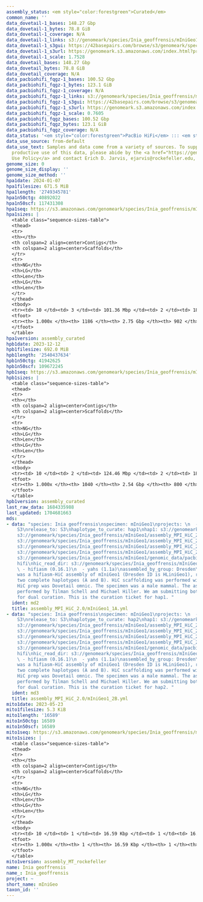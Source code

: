 ```yaml
---
assembly_status: <em style="color:forestgreen">Curated</em>
common_name: ''
data_dovetail-1_bases: 148.27 Gbp
data_dovetail-1_bytes: 78.8 GiB
data_dovetail-1_coverage: N/A
data_dovetail-1_links: s3://genomeark/species/Inia_geoffrensis/mIniGeo1/genomic_data/dovetail/<br>
data_dovetail-1_s3gui: https://42basepairs.com/browse/s3/genomeark/species/Inia_geoffrensis/mIniGeo1/genomic_data/dovetail/
data_dovetail-1_s3url: https://genomeark.s3.amazonaws.com/index.html?prefix=species/Inia_geoffrensis/mIniGeo1/genomic_data/dovetail/
data_dovetail-1_scale: 1.7528
data_dovetail_bases: 148.27 Gbp
data_dovetail_bytes: 78.8 GiB
data_dovetail_coverage: N/A
data_pacbiohifi_fqgz-1_bases: 100.52 Gbp
data_pacbiohifi_fqgz-1_bytes: 123.1 GiB
data_pacbiohifi_fqgz-1_coverage: N/A
data_pacbiohifi_fqgz-1_links: s3://genomeark/species/Inia_geoffrensis/mIniGeo1/genomic_data/pacbio_hifi/<br>
data_pacbiohifi_fqgz-1_s3gui: https://42basepairs.com/browse/s3/genomeark/species/Inia_geoffrensis/mIniGeo1/genomic_data/pacbio_hifi/
data_pacbiohifi_fqgz-1_s3url: https://genomeark.s3.amazonaws.com/index.html?prefix=species/Inia_geoffrensis/mIniGeo1/genomic_data/pacbio_hifi/
data_pacbiohifi_fqgz-1_scale: 0.7605
data_pacbiohifi_fqgz_bases: 100.52 Gbp
data_pacbiohifi_fqgz_bytes: 123.1 GiB
data_pacbiohifi_fqgz_coverage: N/A
data_status: '<em style="color:forestgreen">PacBio HiFi</em> ::: <em style="color:forestgreen">Dovetail</em>'
data_use_source: from-default
data_use_text: Samples and data come from a variety of sources. To support fair and
  productive use of this data, please abide by the <a href="https://genome10k.soe.ucsc.edu/data-use-policies/">Data
  Use Policy</a> and contact Erich D. Jarvis, ejarvis@rockefeller.edu, with any questions.
genome_size: 0
genome_size_display: ''
genome_size_method: ''
hpa1date: 2024-01-07
hpa1filesize: 671.5 MiB
hpa1length: '2749345781'
hpa1n50ctg: 40892022
hpa1n50scf: 117431308
hpa1seq: https://s3.amazonaws.com/genomeark/species/Inia_geoffrensis/mIniGeo1/assembly_curated/mIniGeo1.hap1.cur.20240107.fasta.gz
hpa1sizes: |
  <table class="sequence-sizes-table">
  <thead>
  <tr>
  <th></th>
  <th colspan=2 align=center>Contigs</th>
  <th colspan=2 align=center>Scaffolds</th>
  </tr>
  <tr>
  <th>NG</th>
  <th>LG</th>
  <th>Len</th>
  <th>LG</th>
  <th>Len</th>
  </tr>
  </thead>
  <tbody>
  <tr><td> 10 </td><td> 3 </td><td> 101.36 Mbp </td><td> 2 </td><td> 188.53 Mbp </td></tr><tr><td> 20 </td><td> 6 </td><td> 91.40 Mbp </td><td> 3 </td><td> 185.96 Mbp </td></tr><tr><td> 30 </td><td> 9 </td><td> 68.54 Mbp </td><td> 5 </td><td> 152.62 Mbp </td></tr><tr><td> 40 </td><td> 14 </td><td> 46.02 Mbp </td><td> 7 </td><td> 134.57 Mbp </td></tr><tr style="background-color:#cccccc;"><td> 50 </td><td> 20 </td><td style="background-color:#88ff88;"> 40.89 Mbp </td><td> 9 </td><td style="background-color:#88ff88;"> 117.43 Mbp </td></tr><tr><td> 60 </td><td> 28 </td><td> 31.47 Mbp </td><td> 12 </td><td> 106.87 Mbp </td></tr><tr><td> 70 </td><td> 38 </td><td> 22.21 Mbp </td><td> 14 </td><td> 100.65 Mbp </td></tr><tr><td> 80 </td><td> 53 </td><td> 14.65 Mbp </td><td> 17 </td><td> 88.88 Mbp </td></tr><tr><td> 90 </td><td> 104 </td><td> 1.69 Mbp </td><td> 21 </td><td> 63.99 Mbp </td></tr><tr><td> 100 </td><td> 1186 </td><td> 3.06 Kbp </td><td> 902 </td><td> 3.06 Kbp </td></tr></tbody>
  <tfoot>
  <tr><th> 1.000x </th><th> 1186 </th><th> 2.75 Gbp </th><th> 902 </th><th> 2.75 Gbp </th></tr>
  </tfoot>
  </table>
hpa1version: assembly_curated
hpb1date: 2023-12-12
hpb1filesize: 692.0 MiB
hpb1length: '2540437634'
hpb1n50ctg: 41942625
hpb1n50scf: 109672245
hpb1seq: https://s3.amazonaws.com/genomeark/species/Inia_geoffrensis/mIniGeo1/assembly_curated/mIniGeo1.hap2.cur.20231212.fasta.gz
hpb1sizes: |
  <table class="sequence-sizes-table">
  <thead>
  <tr>
  <th></th>
  <th colspan=2 align=center>Contigs</th>
  <th colspan=2 align=center>Scaffolds</th>
  </tr>
  <tr>
  <th>NG</th>
  <th>LG</th>
  <th>Len</th>
  <th>LG</th>
  <th>Len</th>
  </tr>
  </thead>
  <tbody>
  <tr><td> 10 </td><td> 2 </td><td> 124.46 Mbp </td><td> 2 </td><td> 187.29 Mbp </td></tr><tr><td> 20 </td><td> 5 </td><td> 96.08 Mbp </td><td> 3 </td><td> 185.87 Mbp </td></tr><tr><td> 30 </td><td> 8 </td><td> 67.77 Mbp </td><td> 5 </td><td> 154.65 Mbp </td></tr><tr><td> 40 </td><td> 13 </td><td> 47.05 Mbp </td><td> 7 </td><td> 120.47 Mbp </td></tr><tr style="background-color:#cccccc;"><td> 50 </td><td> 19 </td><td style="background-color:#88ff88;"> 41.94 Mbp </td><td> 9 </td><td style="background-color:#88ff88;"> 109.67 Mbp </td></tr><tr><td> 60 </td><td> 25 </td><td> 35.33 Mbp </td><td> 11 </td><td> 105.89 Mbp </td></tr><tr><td> 70 </td><td> 34 </td><td> 21.04 Mbp </td><td> 14 </td><td> 91.96 Mbp </td></tr><tr><td> 80 </td><td> 48 </td><td> 15.58 Mbp </td><td> 16 </td><td> 88.72 Mbp </td></tr><tr><td> 90 </td><td> 90 </td><td> 1.83 Mbp </td><td> 20 </td><td> 63.78 Mbp </td></tr><tr><td> 100 </td><td> 1040 </td><td> 1.00 Kbp </td><td> 800 </td><td> 1.00 Kbp </td></tr></tbody>
  <tfoot>
  <tr><th> 1.000x </th><th> 1040 </th><th> 2.54 Gbp </th><th> 800 </th><th> 2.54 Gbp </th></tr>
  </tfoot>
  </table>
hpb1version: assembly_curated
last_raw_data: 1684335988
last_updated: 1704681663
mds:
- data: "species: Inia geoffrensis\nspecimen: mIniGeo1\nprojects: \n  - vgp\ndata_location:
    S3\nrelease_to: S3\nhaplotype_to_curate: hap1\nhap1: s3://genomeark/species/Inia_geoffrensis/mIniGeo1/assembly_MPI_HiC_2.0/HLiniGeo1A.fasta.gz\nhap2:
    s3://genomeark/species/Inia_geoffrensis/mIniGeo1/assembly_MPI_HiC_2.0/HLiniGeo1B.fasta.gz\npretext_hap1:
    s3://genomeark/species/Inia_geoffrensis/mIniGeo1/assembly_MPI_HiC_2.0/mIniGeo1_A.pretext\npretext_hap2:
    s3://genomeark/species/Inia_geoffrensis/mIniGeo1/assembly_MPI_HiC_2.0/mIniGeo1_B.pretext\nkmer_spectra_img:
    s3://genomeark/species/Inia_geoffrensis/mIniGeo1/assembly_MPI_HiC_2.0/merqury/mIniGeo1_png/\npacbio_read_dir:
    s3://genomeark/species/Inia_geoffrensis/mIniGeo1/genomic_data/pacbio_hifi/\npacbio_read_type:
    hifi\nhic_read_dir: s3://genomeark/species/Inia_geoffrensis/mIniGeo1/genomic_data/dovetail/\npipeline:\n
    \ - hifiasm (0.16.1)\n  - yahs (1.1a)\nassembled_by_group: Dresden\nnotes: This
    was a hifiasm-HiC assembly of mIniGeo1 (Dresden ID is HLiniGeo1), resulting in
    two complete haplotypes (A and B). HiC scaffolding was performed with yahs. The
    HiC prep was Dovetail omnic. The specimen was a male mammal. The assembly was
    performed by Tilman Schell and Michael Hiller. We am submitting both hap1 & hap2
    for dual curation. This is the curation ticket for hap1. "
  ident: md2
  title: assembly_MPI_HiC_2.0/mIniGeo1_1A.yml
- data: "species: Inia geoffrensis\nspecimen: mIniGeo1\nprojects: \n  - vgp\ndata_location:
    S3\nrelease_to: S3\nhaplotype_to_curate: hap2\nhap1: s3://genomeark/species/Inia_geoffrensis/mIniGeo1/assembly_MPI_HiC_2.0/HLiniGeo1A.fasta.gz\nhap2:
    s3://genomeark/species/Inia_geoffrensis/mIniGeo1/assembly_MPI_HiC_2.0/HLiniGeo1B.fasta.gz\npretext_hap1:
    s3://genomeark/species/Inia_geoffrensis/mIniGeo1/assembly_MPI_HiC_2.0/mIniGeo1_A.pretext\npretext_hap2:
    s3://genomeark/species/Inia_geoffrensis/mIniGeo1/assembly_MPI_HiC_2.0/mIniGeo1_B.pretext\nkmer_spectra_img:
    s3://genomeark/species/Inia_geoffrensis/mIniGeo1/assembly_MPI_HiC_2.0/merqury/mIniGeo1_png/\npacbio_read_dir:
    s3://genomeark/species/Inia_geoffrensis/mIniGeo1/genomic_data/pacbio_hifi/\npacbio_read_type:
    hifi\nhic_read_dir: s3://genomeark/species/Inia_geoffrensis/mIniGeo1/genomic_data/dovetail/\npipeline:\n
    \ - hifiasm (0.16.1)\n  - yahs (1.1a)\nassembled_by_group: Dresden\nnotes: This
    was a hifiasm-HiC assembly of mIniGeo1 (Dresden ID is HLiniGeo1), resulting in
    two complete haplotypes (A and B). HiC scaffolding was performed with yahs. The
    HiC prep was Dovetail omnic. The specimen was a male mammal. The assembly was
    performed by Tilman Schell and Michael Hiller. We am submitting both hap1 & hap2
    for dual curation. This is the curation ticket for hap2. "
  ident: md3
  title: assembly_MPI_HiC_2.0/mIniGeo1_2B.yml
mito1date: 2023-05-23
mito1filesize: 5.3 KiB
mito1length: '16589'
mito1n50ctg: 16589
mito1n50scf: 16589
mito1seq: https://s3.amazonaws.com/genomeark/species/Inia_geoffrensis/mIniGeo1/assembly_MT_rockefeller/mIniGeo1.MT.20230523.fasta.gz
mito1sizes: |
  <table class="sequence-sizes-table">
  <thead>
  <tr>
  <th></th>
  <th colspan=2 align=center>Contigs</th>
  <th colspan=2 align=center>Scaffolds</th>
  </tr>
  <tr>
  <th>NG</th>
  <th>LG</th>
  <th>Len</th>
  <th>LG</th>
  <th>Len</th>
  </tr>
  </thead>
  <tbody>
  <tr><td> 10 </td><td> 1 </td><td> 16.59 Kbp </td><td> 1 </td><td> 16.59 Kbp </td></tr><tr><td> 20 </td><td> 1 </td><td> 16.59 Kbp </td><td> 1 </td><td> 16.59 Kbp </td></tr><tr><td> 30 </td><td> 1 </td><td> 16.59 Kbp </td><td> 1 </td><td> 16.59 Kbp </td></tr><tr><td> 40 </td><td> 1 </td><td> 16.59 Kbp </td><td> 1 </td><td> 16.59 Kbp </td></tr><tr style="background-color:#cccccc;"><td> 50 </td><td> 1 </td><td style="background-color:#ff8888;"> 16.59 Kbp </td><td> 1 </td><td style="background-color:#ff8888;"> 16.59 Kbp </td></tr><tr><td> 60 </td><td> 1 </td><td> 16.59 Kbp </td><td> 1 </td><td> 16.59 Kbp </td></tr><tr><td> 70 </td><td> 1 </td><td> 16.59 Kbp </td><td> 1 </td><td> 16.59 Kbp </td></tr><tr><td> 80 </td><td> 1 </td><td> 16.59 Kbp </td><td> 1 </td><td> 16.59 Kbp </td></tr><tr><td> 90 </td><td> 1 </td><td> 16.59 Kbp </td><td> 1 </td><td> 16.59 Kbp </td></tr><tr><td> 100 </td><td> 1 </td><td> 16.59 Kbp </td><td> 1 </td><td> 16.59 Kbp </td></tr></tbody>
  <tfoot>
  <tr><th> 1.000x </th><th> 1 </th><th> 16.59 Kbp </th><th> 1 </th><th> 16.59 Kbp </th></tr>
  </tfoot>
  </table>
mito1version: assembly_MT_rockefeller
name: Inia geoffrensis
name_: Inia_geoffrensis
project: ~
short_name: mIniGeo
taxon_id: ''
---
```

